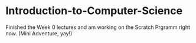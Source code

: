 # Introduction-to-Computer-Science

Finished the Week 0 lectures and am working on the Scratch Prgramm right now. (Mini Adventure, yay!)
